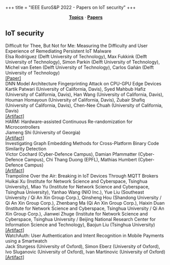 +++
title = "IEEE EuroS&P 2022 - Papers on IoT security"
+++
<center><a href="https://ieeeeurosp.github.io/2022/topics"><b>Topics</b></a> &middot; <a href="https://ieeeeurosp.github.io/2022/papers"><b>Papers</b></a></center>
<p>
<h2>IoT security</h2><div class="bpaper"><span class="ptitle">Difficult for Thee, But Not for Me: Measuring the Difficulty and User Experience of Remediating Persistent IoT Malware</span></br><div class="pblock"><span class="author">Elsa&nbsp;Rodríguez</span> <span class="institution">(Delft University of Technology)</span>, <span class="author">Max&nbsp;Fukkink</span> <span class="institution">(Delft University of Technology)</span>, <span class="author">Simon&nbsp;Parkin</span> <span class="institution">(Delft University of Technology)</span>, <span class="author">Michel&nbsp;van&nbsp;Eeten</span> <span class="institution">(Delft University of Technology)</span>, <span class="author">Carlos&nbsp;Gañán</span> <span class="institution">(Delft University of Technology)</span><br><div class="pextra"><a href="https://arxiv.org/abs/2203.01683">[Paper]</a><br></div></div></div><div class="bpaper"><span class="ptitle">DNN Model Architecture Fingerprinting Attack on CPU-GPU Edge Devices</span></br><div class="pblock"><span class="author">Kartik&nbsp;Patwari</span> <span class="institution">(University of California, Davis)</span>, <span class="author">Syed&nbsp;Mahbub&nbsp;Hafiz</span> <span class="institution">(University of California, Davis)</span>, <span class="author">Han&nbsp;Wang</span> <span class="institution">(University of California, Davis)</span>, <span class="author">Houman&nbsp;Homayoun</span> <span class="institution">(University of California, Davis)</span>, <span class="author">Zubair&nbsp;Shafiq</span> <span class="institution">(University of California, Davis)</span>, <span class="author">Chen-Nee&nbsp;Chuah</span> <span class="institution">(University of California, Davis)</span><br><div class="pextra"><a href="https://github.com/kartikp7/DNN-Model-Fingerprinting">[Artifact]</a><br></div></div></div><div class="bpaper"><span class="ptitle">HARM: Hardware-assisted Continuous Re-randomization for Microcontrollers</span></br><div class="pblock"><span class="author">Jiameng&nbsp;Shi</span> <span class="institution">(University of Georgia)</span><br><div class="pextra"><a href="https://github.com/MCUSec/HARM">[Artifact]</a><br></div></div></div><div class="bpaper"><span class="ptitle">Investigating Graph Embedding Methods for Cross-Platform Binary Code Similarity Detection</span></br><div class="pblock"><span class="author">Victor&nbsp;Cochard</span> <span class="institution">(Cyber-Defence Campus)</span>, <span class="author">Damian&nbsp;Pfammatter</span> <span class="institution">(Cyber-Defence Campus)</span>, <span class="author">Chi&nbsp;Thang&nbsp;Duong</span> <span class="institution">(EPFL)</span>, <span class="author">Mathias&nbsp;Humbert</span> <span class="institution">(Cyber-Defence Campus)</span><br><div class="pextra"><a href="https://github.com/GESS-code/GESS">[Artifact]</a><br></div></div></div><div class="bpaper"><span class="ptitle">Trampoline Over the Air: Breaking in IoT Devices Through MQTT Brokers</span></br><div class="pblock"><span class="author">Huikai&nbsp;Xu</span> <span class="institution">(Institute for Network Science and Cyberspace, Tsinghua University)</span>, <span class="author">Miao&nbsp;Yu</span> <span class="institution">(Institute for Network Science and Cyberspace, Tsinghua University)</span>, <span class="author">Yanhao&nbsp;Wang</span> <span class="institution">(NIO Inc.)</span>, <span class="author">Yue&nbsp;Liu</span> <span class="institution">(Southeast University / Qi An Xin Group Corp.)</span>, <span class="author">Qinsheng&nbsp;Hou</span> <span class="institution">(Shandong University / Qi An Xin Group Corp.)</span>, <span class="author">Zhenbang&nbsp;Ma</span> <span class="institution">(Qi An Xin Group Corp.)</span>, <span class="author">Haixin&nbsp;Duan</span> <span class="institution">(Institute for Network Science and Cyberspace, Tsinghua University / Qi An Xin Group Corp.)</span>, <span class="author">Jianwei&nbsp;Zhuge</span> <span class="institution">(Institute for Network Science and Cyberspace, Tsinghua University / Beijing National Research Center for Information Science and Technology)</span>, <span class="author">Baojun&nbsp;Liu</span> <span class="institution">(Tsinghua University)</span><br><div class="pextra"><a href="https://github.com/ReAbout/ShadowFuzzer">[Artifact]</a><br></div></div></div><div class="bpaper"><span class="ptitle">WatchAuth: User Authentication and Intent Recognition in Mobile Payments using a Smartwatch</span></br><div class="pblock"><span class="author">Jack&nbsp;Sturgess</span> <span class="institution">(University of Oxford)</span>, <span class="author">Simon&nbsp;Eberz</span> <span class="institution">(University of Oxford)</span>, <span class="author">Ivo&nbsp;Sluganovic</span> <span class="institution">(University of Oxford)</span>, <span class="author">Ivan&nbsp;Martinovic</span> <span class="institution">(University of Oxford)</span><br><div class="pextra"><a href="https://github.com/jacksturgess">[Artifact]</a><br></div></div></div>